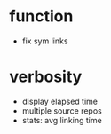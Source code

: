 # function
- fix sym links

# verbosity
- display elapsed time
- multiple source repos
- stats: avg linking time
